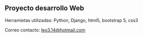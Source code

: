 ## Proyecto desarrollo Web

Herramietas utilizadas: Python, Django, html5, bootstrap 5, css3

Correo contacto: leo3.14@hotmail.com
